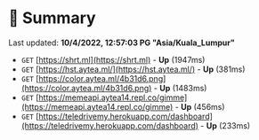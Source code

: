 # 📖 Summary
Last updated: **10/4/2022, 12:57:03 PG "Asia/Kuala_Lumpur"**

- `GET` [https://shrt.ml](https://shrt.ml) - **Up** (1947ms)
- `GET` [https://hst.aytea.ml/](https://hst.aytea.ml/) - **Up** (381ms)
- `GET` [https://color.aytea.ml/4b31d6.png](https://color.aytea.ml/4b31d6.png) - **Up** (1483ms)
- `GET` [https://memeapi.aytea14.repl.co/gimme](https://memeapi.aytea14.repl.co/gimme) - **Up** (456ms)
- `GET` [https://teledrivemy.herokuapp.com/dashboard](https://teledrivemy.herokuapp.com/dashboard) - **Up** (233ms)
